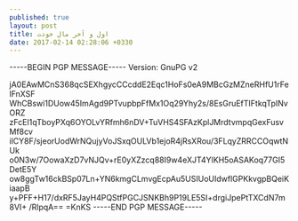 ```yaml
---
published: true
layout: post
title: اول و آخر مال خودت
date: 2017-02-14 02:28:06 +0330
---
```


-----BEGIN PGP MESSAGE-----
Version: GnuPG v2

jA0EAwMCnS368qcSEXhgycCCcddE2Eqc1HoFs0eA9MBcGzMZneRHfU1rFelFnXSF
WhCBswi1DUow45ImAgd9PTvupbpFfMx1Oq29Yhy2s/8EsGruEfTIFtkqTpINvORZ
zFcEI1qTboyPXq6OYOLvYRfmh6nDV+TuVHS4SFAzKplJMrdtvmpqGexFusvMf8cv
ilCY8F/sjeorUodWrNQujyVoJSxqOULVb1ejoR4jRsXRou/3FLqyZRRCCOqwtNUk
o0N3w/7OowaXzD7vNJQv+rE0yXZzcq88I9w4eXJT4YlKH5oASAKoq77GI5DetE5Y
ow8ggTw16ckBSp07Ln+YN6kmgCLmvgEcpAu5USIUoUIdwflGPKkvgpBQeiKiaapB
y+PFF+H17/dxRF5JayH4PQStfPGCJSNKBh9P19LE5SI+drgiJpePtTXCdN7m8VI+
/RlpqA==
=KnKS
-----END PGP MESSAGE-----

